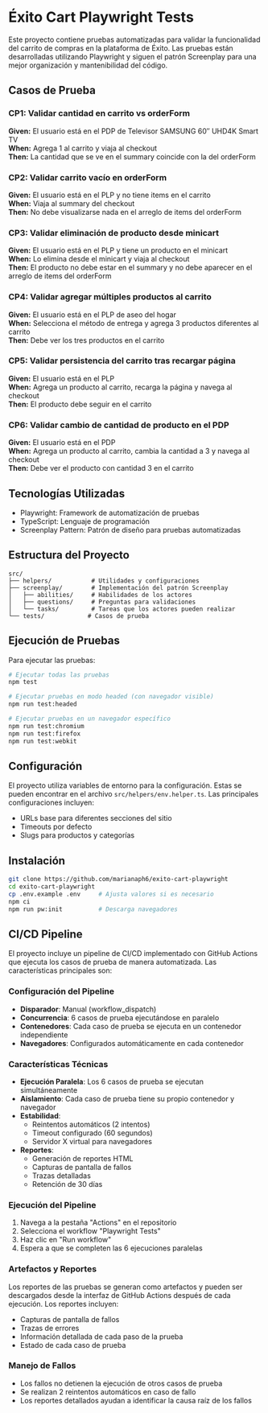 # Éxito Cart Playwright Tests

Este proyecto contiene pruebas automatizadas para validar la funcionalidad del carrito de compras en la plataforma de Éxito. Las pruebas están desarrolladas utilizando Playwright y siguen el patrón Screenplay para una mejor organización y mantenibilidad del código.

## Casos de Prueba

### CP1: Validar cantidad en carrito vs orderForm

**Given:** El usuario está en el PDP de Televisor SAMSUNG 60″ UHD4K Smart TV  
**When:** Agrega 1 al carrito y viaja al checkout  
**Then:** La cantidad que se ve en el summary coincide con la del orderForm

### CP2: Validar carrito vacío en orderForm

**Given:** El usuario está en el PLP y no tiene items en el carrito  
**When:** Viaja al summary del checkout  
**Then:** No debe visualizarse nada en el arreglo de items del orderForm

### CP3: Validar eliminación de producto desde minicart

**Given:** El usuario está en el PLP y tiene un producto en el minicart  
**When:** Lo elimina desde el minicart y viaja al checkout  
**Then:** El producto no debe estar en el summary y no debe aparecer en el arreglo de items del orderForm

### CP4: Validar agregar múltiples productos al carrito

**Given:** El usuario está en el PLP de aseo del hogar  
**When:** Selecciona el método de entrega y agrega 3 productos diferentes al carrito  
**Then:** Debe ver los tres productos en el carrito

### CP5: Validar persistencia del carrito tras recargar página

**Given:** El usuario está en el PLP  
**When:** Agrega un producto al carrito, recarga la página y navega al checkout  
**Then:** El producto debe seguir en el carrito

### CP6: Validar cambio de cantidad de producto en el PDP

**Given:** El usuario está en el PDP  
**When:** Agrega un producto al carrito, cambia la cantidad a 3 y navega al checkout  
**Then:** Debe ver el producto con cantidad 3 en el carrito

## Tecnologías Utilizadas

- Playwright: Framework de automatización de pruebas
- TypeScript: Lenguaje de programación
- Screenplay Pattern: Patrón de diseño para pruebas automatizadas

## Estructura del Proyecto

```
src/
├── helpers/           # Utilidades y configuraciones
├── screenplay/        # Implementación del patrón Screenplay
│   ├── abilities/     # Habilidades de los actores
│   ├── questions/     # Preguntas para validaciones
│   └── tasks/         # Tareas que los actores pueden realizar
└── tests/            # Casos de prueba
```

## Ejecución de Pruebas

Para ejecutar las pruebas:

```bash
# Ejecutar todas las pruebas
npm test

# Ejecutar pruebas en modo headed (con navegador visible)
npm run test:headed

# Ejecutar pruebas en un navegador específico
npm run test:chromium
npm run test:firefox
npm run test:webkit
```

## Configuración

El proyecto utiliza variables de entorno para la configuración. Estas se pueden encontrar en el archivo `src/helpers/env.helper.ts`. Las principales configuraciones incluyen:

- URLs base para diferentes secciones del sitio
- Timeouts por defecto
- Slugs para productos y categorías

## Instalación

```bash
git clone https://github.com/marianaph6/exito-cart-playwright
cd exito-cart-playwright
cp .env.example .env     # Ajusta valores si es necesario
npm ci
npm run pw:init          # Descarga navegadores
```

## CI/CD Pipeline

El proyecto incluye un pipeline de CI/CD implementado con GitHub Actions que ejecuta los casos de prueba de manera automatizada. Las características principales son:

### Configuración del Pipeline

- **Disparador**: Manual (workflow_dispatch)
- **Concurrencia**: 6 casos de prueba ejecutándose en paralelo
- **Contenedores**: Cada caso de prueba se ejecuta en un contenedor independiente
- **Navegadores**: Configurados automáticamente en cada contenedor

### Características Técnicas

- **Ejecución Paralela**: Los 6 casos de prueba se ejecutan simultáneamente
- **Aislamiento**: Cada caso de prueba tiene su propio contenedor y navegador
- **Estabilidad**:
  - Reintentos automáticos (2 intentos)
  - Timeout configurado (60 segundos)
  - Servidor X virtual para navegadores
- **Reportes**:
  - Generación de reportes HTML
  - Capturas de pantalla de fallos
  - Trazas detalladas
  - Retención de 30 días

### Ejecución del Pipeline

1. Navega a la pestaña "Actions" en el repositorio
2. Selecciona el workflow "Playwright Tests"
3. Haz clic en "Run workflow"
4. Espera a que se completen las 6 ejecuciones paralelas

### Artefactos y Reportes

Los reportes de las pruebas se generan como artefactos y pueden ser descargados desde la interfaz de GitHub Actions después de cada ejecución. Los reportes incluyen:

- Capturas de pantalla de fallos
- Trazas de errores
- Información detallada de cada paso de la prueba
- Estado de cada caso de prueba

### Manejo de Fallos

- Los fallos no detienen la ejecución de otros casos de prueba
- Se realizan 2 reintentos automáticos en caso de fallo
- Los reportes detallados ayudan a identificar la causa raíz de los fallos
